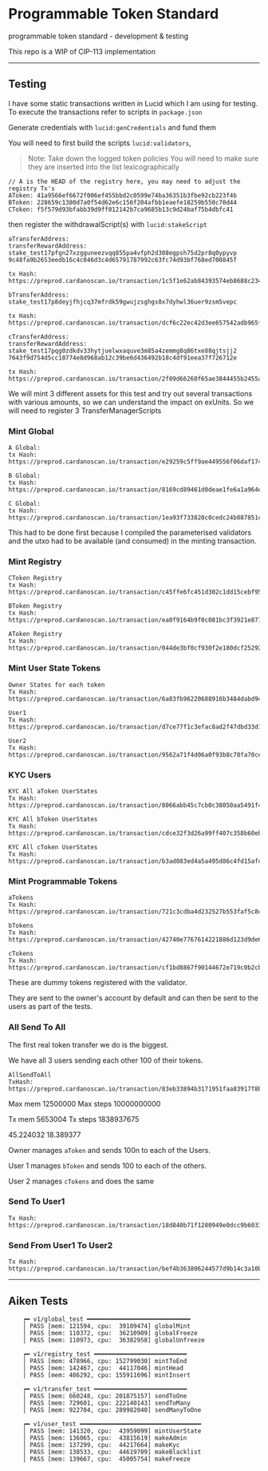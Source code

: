 # Programmable Token Standard

programmable token standard - development & testing

This repo is a WIP of CIP-113 implementation

--- 

## Testing

I have some static transactions written in Lucid which I am using for testing. To execute 
the transactions refer to scripts in `package.json`

Generate credentials with `lucid:genCredentials` and fund them

You will need to first build the scripts `lucid:validators`, 
> Note: Take down the logged token policies
> You will need to make sure they are inserted into the list lexicographically

```
// A is the HEAD of the registry here, you may need to adjust the registry Tx's
AToken: 41a9566ef6672f006ef455bbd2c0599e74ba36351b3fbe92cb223f4b
BToken: 228659c1380d7a0f54d62e6c156f204afbb1eaefe18259b550c70d44
CToken: f5f579d93bfabb39d9ff012142b7ca9685b13c9d24baf75b4dbfc41
```

then register the withdrawalScript(s) with `lucid:stakeScript`

```
aTransferAddress:
transferRewardAddress: stake_test17pfgn27xzgguneezvqq855pa4vfph2d308egpsh75d2pr8q0ypyvp
9c48fa9b2653eedb16c4c046d3c4d65791787992c63fc74d93bf768ed700845f

tx Hash: https://preprod.cardanoscan.io/transaction/1c5f1e62ab84393574eb8688c2343a5d855e0f12e1a613baafdd4f88599f7fad

bTransferAddress:
stake_test17p8deyjfhjcq37mfrdk59gwujzsghgs8x7dyhwl36uer9zsm5vepc

tx Hash: https://preprod.cardanoscan.io/transaction/dcf6c22ec42d3ee657542adb965f9acc1387c9efd88caa6bf93f0acea555924e

cTransferAddress:
transferRewardAddress: stake_test17pqg0zdkdv33hytjuelwxaquve3m85a4zemmg8q86txe88qjtsjj2
7643f9d754d5cc10774e8d968ab12c39be6d436492b18c4df91eea37f726712e

tx Hash: https://preprod.cardanoscan.io/transaction/2f09d66260f65ae3844455b2455ac08fdf291f363b8e484b4b9fca87bfe13834
```

We will mint 3 different assets for this test and try out several transactions with
various amounts, so we can understand the impact on exUnits.
So we will need to register 3 TransferManagerScripts

### Mint Global

```
A Global:
tx Hash: https://preprod.cardanoscan.io/transaction/e29259c5ff9ae449556f06daf17476aa4ef500fcfeb1c72f8f4660a821bcf95a

B Global:
tx Hash: https://preprod.cardanoscan.io/transaction/8169cd89461d0deae1fe6a1a964ee89a46eb0442f68c708bf846d28e5a9d1a40

C Global:
tx Hash: https://preprod.cardanoscan.io/transaction/1ea93f733820c0cedc24b087851c0ded452fa1627f2d512ec795fc64a6566399
```
This had to be done first because I compiled the parameterised validators and the utxo
had to be available (and consumed) in the minting transaction.

### Mint Registry

```
CToken Registry
tx Hash: https://preprod.cardanoscan.io/transaction/c45ffe6fc451d302c1dd15cebf951e70828247537a697e74ed847e7edac7e214

BToken Registry
tx Hash: https://preprod.cardanoscan.io/transaction/ea0f9164b9f0c081bc3f3921e87191707c93e89370f29cf123c6af650a4ce946

AToken Registry
tx Hash: https://preprod.cardanoscan.io/transaction/044de3bf0cf930f2e180dcf252926e3f2adb19a545f1ce496458529863fa28ec
```

### Mint User State Tokens

```
Owner States for each token
Tx Hash: https://preprod.cardanoscan.io/transaction/6a83fb96220688916b3484dabd9423d7079418610d4bb87465dd6c83f006bc17

User1 
Tx Hash: https://preprod.cardanoscan.io/transaction/d7ce77f1c3efac8ad2f47dbd33d165cc99f89da8821992b15bcdf6bb5fb7206e

User2 
Tx Hash: https://preprod.cardanoscan.io/transaction/9562a71f4d06a0f93b8c78fa70cea72c9da2a4de1a89fa3aaabd2a86f3a856a2
```

### KYC Users

```
KYC All aToken UserStates 
Tx Hash: https://preprod.cardanoscan.io/transaction/8066abb45c7cb0c38050aa5491f4c60e17b6be800c38824707052660a5e4f3b4

KYC All bToken UserStates
Tx Hash: https://preprod.cardanoscan.io/transaction/cdce32f3d26a99ff407c358b60ebec28131b04bbed11a2c3b337021598f932dc

KYC All cToken UserStates
Tx Hash: https://preprod.cardanoscan.io/transaction/b3ad083ed4a5a495d86c4fd15afc771452d800cd71faee9466848265897b7161
```

### Mint Programmable Tokens

```
aTokens
Tx Hash: https://preprod.cardanoscan.io/transaction/721c3cdba4d232527b553faf5c8cbe0b3405126f2db7a4e10a34785fb414da12

bTokens
Tx Hash: https://preprod.cardanoscan.io/transaction/42740e7767614221886d123d9de69c18dce1892ded6f85e86f12a771ac30fdb3

cTokens
Tx Hash: https://preprod.cardanoscan.io/transaction/cf1bd8867f90144672e719c0b2cbf4e2d13322d95122792afa89d634e4aeeb40
```

These are dummy tokens registered with the validator.

They are sent to the owner's account by default and can then be sent to the users as part
of the tests.

### All Send To All

The first real token transfer we do is the biggest.

We have all 3 users sending each other 100 of their tokens.

```
AllSendToAll
TxHash: https://preprod.cardanoscan.io/transaction/83eb33894b3171951faa83917f8be45f68202d7acb86cd42bc13e813628c9075
```

Max mem 12500000
Max steps 10000000000

Tx mem 5653004
Tx steps 1838937675

45.224032
18.389377


Owner manages `aToken` and sends 100n to each of the Users.

User 1 manages `bToken` and sends 100 to each of the others.

User 2 manages `cTokens` and does the same

### Send To User1

```
Tx Hash: https://preprod.cardanoscan.io/transaction/18d840b71f1280949e0dcc9b6033e341cf68817c217849ce56da3bca5e1d1230
```

### Send From User1 To User2

```
Tx Hash: https://preprod.cardanoscan.io/transaction/bef4b363806244577d9b14c3a10b0205268c4a1d99ed2946ade8f2570875caaa
```

---

## Aiken Tests

```
    ┍━ v1/global_test ━━━━━━━━━━━━━━━━━━━━━━━━━━━━━
    │ PASS [mem: 121594, cpu:  39109474] globalMint
    │ PASS [mem: 110372, cpu:  36210909] globalFreeze
    │ PASS [mem: 110973, cpu:  36382958] globalUnfreeze

    ┍━ v1/registry_test ━━━━━━━━━━━━━━━━━━━━━━━━━━
    │ PASS [mem: 478966, cpu: 152799030] mintToEnd
    │ PASS [mem: 142467, cpu:  44117046] mintHead
    │ PASS [mem: 486292, cpu: 155911696] mintInsert

    ┍━ v1/transfer_test ━━━━━━━━━━━━━━━━━━━━━━━━━━
    │ PASS [mem: 660248, cpu: 201875157] sendToOne
    │ PASS [mem: 729601, cpu: 222140143] sendToMany
    │ PASS [mem: 922704, cpu: 289982040] sendManyToOne

    ┍━ v1/user_test ━━━━━━━━━━━━━━━━━━━━━━━━━━━━━━━━━━
    │ PASS [mem: 141320, cpu:  43959099] mintUserState
    │ PASS [mem: 136065, cpu:  43815619] makeAdmin
    │ PASS [mem: 137299, cpu:  44217664] makeKyc
    │ PASS [mem: 138533, cpu:  44619709] makeBlacklist
    │ PASS [mem: 139667, cpu:  45005754] makeFreeze
```

